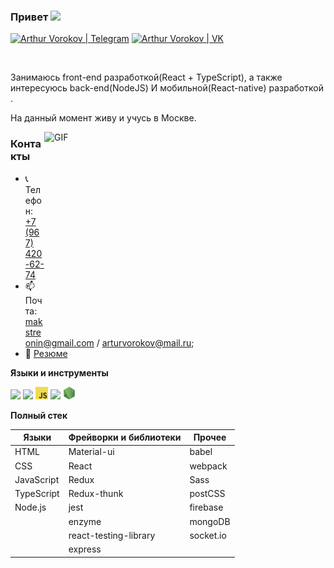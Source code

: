 ### Привет <img src="https://media.giphy.com/media/hvRJCLFzcasrR4ia7z/giphy.gif" width="25px">


  [<img alt="Arthur Vorokov | Telegram" width="32px" src="https://upload.wikimedia.org/wikipedia/commons/thumb/8/82/Telegram_logo.svg/512px-Telegram_logo.svg.png" />](https://t.me/m_fenek)
  [<img alt="Arthur Vorokov | VK" width="32px" src="https://upload.wikimedia.org/wikipedia/commons/thumb/2/21/VK.com-logo.svg/192px-VK.com-logo.svg.png" />](https://vk.com/maks_fenek)

<br />

Занимаюсь front-end разработкой(React + TypeScript), а также интересуюсь back-end(NodeJS) И мобильной(React-native) разработкой . 

На данный момент живу и учусь в Москве.

  <img align="right" alt="GIF" src="https://github.com/abhisheknaiidu/abhisheknaiidu/blob/master/code.gif?raw=true" width="450" height="320" />
  
  ### Контакты 
  
- 📞 Телефон: [+7 (967) 420-62-74](tel:)
- 📫 Почта: [makstreonin@gmail.com](mailto:makstreonin@gmail.com) / [arturvorokov@mail.ru](mailto:arturvorokov@mail.ru);
- 📝 [Резюме](https://hh.ru/resume/1bb48cb7ff08c91eb20039ed1f3356576a3478)

**Языки и инструменты**  

<code><img height="20" src="https://www.flaticon.com/svg/vstatic/svg/919/919851.svg?token=exp=1615998965~hmac=2e604d77f966c6a211825724089ff7ca"></code>
<code><img height="20" src="https://cdn.iconscout.com/icon/free/png-256/redux-283024.png"></code>
<code><img height="20" src="https://raw.githubusercontent.com/voodootikigod/logo.js/master/js.png"></code>
<code><img height="20" src="https://www.flaticon.com/svg/vstatic/svg/919/919832.svg?token=exp=1615630192~hmac=fd28f550d9dc82e879047c2ea9087f4d"></code>
<code><img height="20" src="https://raw.githubusercontent.com/github/explore/80688e429a7d4ef2fca1e82350fe8e3517d3494d/topics/nodejs/nodejs.png"></code>

**Полный стек**

|     Языки   | Фрейворки и библиотеки |   Прочее   |
|-------------|------------------------|------------|
| HTML        | Material-ui            |  babel     |
| CSS         | React                  |  webpack   |
| JavaScript  | Redux                  |  Sass      |
| TypeScript  | Redux-thunk            |  postCSS   |
| Node.js     | jest                   |  firebase  |
|             | enzyme                 |  mongoDB   |
|             | react-testing-library  | socket.io  |
|             | express                |            |




